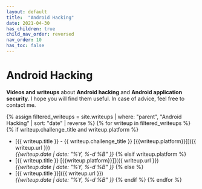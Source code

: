 ```yaml
---
layout: default
title:  "Android Hacking"
date: 2021-04-30
has_children: true
child_nav_order: reversed
nav_order: 10
has_toc: false
---
```


# Android Hacking 
**Videos and writeups** about **Android hacking** and **Android application security**.
I hope you will find them useful. In case of advice, feel free to contact me.

{% assign filtered_writeups = site.writeups | where: "parent", "Android Hacking" | sort: "date" | reverse %}
{% for writeup in filtered_writeups %}
{% if writeup.challenge_title and writeup.platform %}
- [{{ writeup.title }} - {{ writeup.challenge_title }} \[{{writeup.platform}}\]]({{ writeup.url }})<br>
*{{writeup.date | date: "%Y, %-d %B" }}*
{% elsif writeup.platform %}
- [{{ writeup.title }} \[{{writeup.platform}}\]]({{ writeup.url }})<br>
*{{writeup.date | date: "%Y, %-d %B" }}*
{% else %}
- [{{ writeup.title }}]({{ writeup.url }})<br>
*{{writeup.date | date: "%Y, %-d %B" }}*
{% endif %}
{% endfor %}


